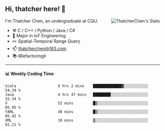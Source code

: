 ## Hi, thatcher here! :wave:

<img align="right" src="https://github-readme-stats.vercel.app/api?username=thatcherchen&title_color=333&text_color=777" alt="ThatcherChen's Stats" >

I'm Thatcher Chen, an undergraduate at CQU.

- :hammer_and_pick:  C / C++ / Python / Java / C# 
- :seedling:  Major in IoT Engineering
- :pencil2:  Spatial-Temporal Range Query
- :mailbox: thatcherchen@163.com
- :books: 《Refactoring》

---

#### :bar_chart: Weekly Coding Time

<!--START_SECTION:waka-->

```text
Scala                   8 hrs 2 mins    █████████████▓░░░░░░░░░░░   54.39 %
Java                    4 hrs 47 mins   ████████░░░░░░░░░░░░░░░░░   32.34 %
V                       52 mins         █▒░░░░░░░░░░░░░░░░░░░░░░░   05.95 %
YAML                    48 mins         █▒░░░░░░░░░░░░░░░░░░░░░░░   05.42 %
XML                     10 mins         ▒░░░░░░░░░░░░░░░░░░░░░░░░   01.21 %
```

<!--END_SECTION:waka-->
